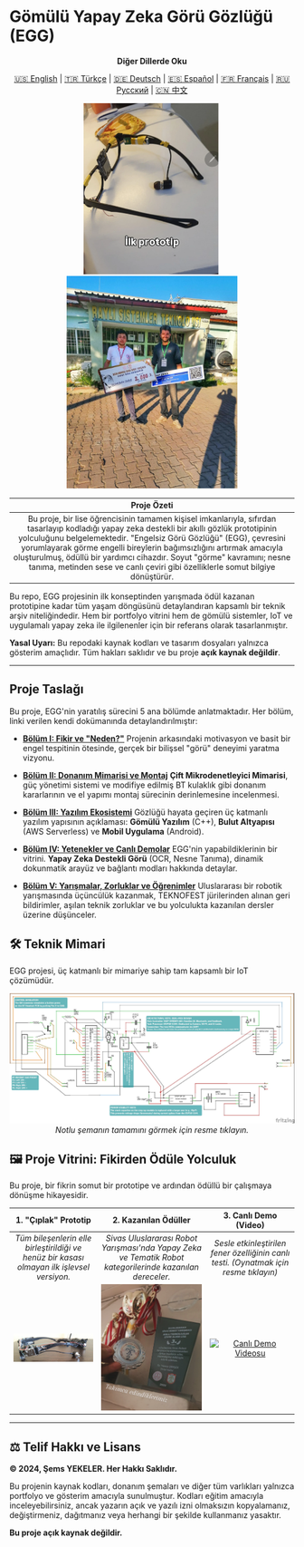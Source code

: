 # Gömülü Yapay Zeka Görü Gözlüğü (EGG)

<div align="center">

**Diğer Dillerde Oku**

<a href="../../README.md">🇺🇸 English</a> | <a href="./README.md">🇹🇷 Türkçe</a> | <a href="../de/README.md">🇩🇪 Deutsch</a> | <a href="../es/README.md">🇪🇸 Español</a> | <a href="../fr/README.md">🇫🇷 Français</a> | <a href="../ru/README.md">🇷🇺 Русский</a> | <a href="../zh-CN/README.md">🇨🇳 中文</a>

</div>

<!-- ANA GÖRSEL: İLK PROTOTİP ve BAŞARI YAN YANA -->
<p align="center">
  <img src="../../5_Project_Documentation/Media/IMG_20241210_144922_587.jpg" alt="İlk Prototip" width="48%">
  <img src="../../5_Project_Documentation/Media/2_Competition_and_Awards/award-pose.jpeg" alt="Yarışma Başarısı" width="60%">
</p>

| **Proje Özeti** |
| :---: |
| Bu proje, bir lise öğrencisinin tamamen kişisel imkanlarıyla, sıfırdan tasarlayıp kodladığı yapay zeka destekli bir akıllı gözlük prototipinin yolculuğunu belgelemektedir. "Engelsiz Görü Gözlüğü" (EGG), çevresini yorumlayarak görme engelli bireylerin bağımsızlığını artırmak amacıyla oluşturulmuş, ödüllü bir yardımcı cihazdır. Soyut "görme" kavramını; nesne tanıma, metinden sese ve canlı çeviri gibi özelliklerle somut bilgiye dönüştürür. |

Bu repo, EGG projesinin ilk konseptinden yarışmada ödül kazanan prototipine kadar tüm yaşam döngüsünü detaylandıran kapsamlı bir teknik arşiv niteliğindedir. Hem bir portfolyo vitrini hem de gömülü sistemler, IoT ve uygulamalı yapay zeka ile ilgilenenler için bir referans olarak tasarlanmıştır.

**Yasal Uyarı:** Bu repodaki kaynak kodları ve tasarım dosyaları yalnızca gösterim amaçlıdır. Tüm hakları saklıdır ve bu proje **açık kaynak değildir**.

---

## Proje Taslağı

Bu proje, EGG'nin yaratılış sürecini 5 ana bölümde anlatmaktadır. Her bölüm, linki verilen kendi dokümanında detaylandırılmıştır:

*   **[Bölüm I: Fikir ve "Neden?"](../../5_Project_Documentation/1_The_Idea_and_The_Why.md)**
    Projenin arkasındaki motivasyon ve basit bir engel tespitinin ötesinde, gerçek bir bilişsel "görü" deneyimi yaratma vizyonu.

*   **[Bölüm II: Donanım Mimarisi ve Montaj](../../5_Project_Documentation/2_Hardware_Architecture.md)**
    **Çift Mikrodenetleyici Mimarisi**, güç yönetimi sistemi ve modifiye edilmiş BT kulaklık gibi donanım kararlarının ve el yapımı montaj sürecinin derinlemesine incelenmesi.

*   **[Bölüm III: Yazılım Ekosistemi](../../5_Project_Documentation/3_Software_Ecosystem.md)**
    Gözlüğü hayata geçiren üç katmanlı yazılım yapısının açıklaması: **Gömülü Yazılım** (C++), **Bulut Altyapısı** (AWS Serverless) ve **Mobil Uygulama** (Android).

*   **[Bölüm IV: Yetenekler ve Canlı Demolar](../../5_Project_Documentation/4_Capabilities_and_Demos.md)**
    EGG'nin yapabildiklerinin bir vitrini. **Yapay Zeka Destekli Görü** (OCR, Nesne Tanıma), dinamik dokunmatik arayüz ve bağlantı modları hakkında detaylar.

*   **[Bölüm V: Yarışmalar, Zorluklar ve Öğrenimler](../../5_Project_Documentation/5_Competitions_and_Learnings.md)**
    Uluslararası bir robotik yarışmasında üçüncülük kazanmak, TEKNOFEST jürilerinden alınan geri bildirimler, aşılan teknik zorluklar ve bu yolculukta kazanılan dersler üzerine düşünceler.

## 🛠️ Teknik Mimari

EGG projesi, üç katmanlı bir mimariye sahip tam kapsamlı bir IoT çözümüdür.

<p align="center">
  <a href="../../1_Hardware_Design/gozluk-sema-noted.jpg"><img src="../../1_Hardware_Design/gozluk-sema-noted.jpg" alt="Açıklamalı Devre Şeması" width="100%"></a>
  <br>
  <em>Notlu şemanın tamamını görmek için resme tıklayın.</em>
</p>

## 🖼️ Proje Vitrini: Fikirden Ödüle Yolculuk

Bu proje, bir fikrin somut bir prototipe ve ardından ödüllü bir çalışmaya dönüşme hikayesidir.

| 1. "Çıplak" Prototip | 2. Kazanılan Ödüller | 3. Canlı Demo (Video) |
| :---: | :---: | :---: |
| _Tüm bileşenlerin elle birleştirildiği ve henüz bir kasası olmayan ilk işlevsel versiyon._ | _Sivas Uluslararası Robot Yarışması'nda Yapay Zeka ve Tematik Robot kategorilerinde kazanılan dereceler._ | _Sesle etkinleştirilen fener özelliğinin canlı testi. (Oynatmak için resme tıklayın)_ |
| <a href="../../5_Project_Documentation/Media/1_Prototyping_and_Assembly/esp32wrower-kismindan-yandan-bakis-cplk-montajli-hali-foto.png"><img src="../../5_Project_Documentation/Media/1_Prototyping_and_Assembly/esp32wrower-kismindan-yandan-bakis-cplk-montajli-hali-foto.png" width="250" alt="Montaj Aşaması"></a> | <a href="../../5_Project_Documentation/Media/2_Competition_and_Awards/our-team-medals.jpg"><img src="../../5_Project_Documentation/Media/2_Competition_and_Awards/our-team-medals.jpg" width="250" alt="Kazanılan Ödüller"></a> | <a href="https://www.youtube.com/watch?v=VIDEO_ID"><img src="https://img.youtube.com/vi/VIDEO_ID/0.jpg" alt="Canlı Demo Videosu" width="250"></a> |


---

## ⚖️ Telif Hakkı ve Lisans

**© 2024, Şems YEKELER. Her Hakkı Saklıdır.**

Bu projenin kaynak kodları, donanım şemaları ve diğer tüm varlıkları yalnızca portfolyo ve gösterim amacıyla sunulmuştur. Kodları eğitim amacıyla inceleyebilirsiniz, ancak yazarın açık ve yazılı izni olmaksızın kopyalamanız, değiştirmeniz, dağıtmanız veya herhangi bir şekilde kullanmanız yasaktır.

**Bu proje açık kaynak değildir.**
